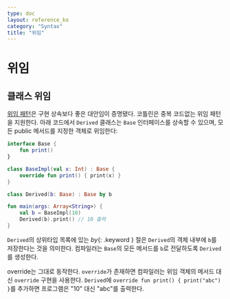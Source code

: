 ```yaml
---
type: doc
layout: reference_ko
category: "Syntax"
title: "위임"
---
```


# 위임

## 클래스 위임


[위임 패턴](https://en.wikipedia.org/wiki/Delegation_pattern)은 구현 상속보다 좋은 대안임이 증명됐다.
코틀린은 중복 코드없는 위임 패턴을 지원한다.
아래 코드에서 `Derived` 클래스는 `Base` 인터페이스를 상속할 수 있으며,
모든 public 메서드를 지정한 객체로 위임한다:

``` kotlin
interface Base {
    fun print()
}

class BaseImpl(val x: Int) : Base {
    override fun print() { print(x) }
}

class Derived(b: Base) : Base by b

fun main(args: Array<String>) {
    val b = BaseImpl(10)
    Derived(b).print() // 10 출력
}
```

`Derived`의 상위타입 목록에 있는 *by*{: .keyword } 절은
`Derived`의 객체 내부에 `b`를 저장한다는 것을 의미한다.
컴파일러는 `Base`의 모든 메서드를 `b`로 전달하도록 `Derived`를 생성한다.

override는 그대로 동작한다. `override`가 존재하면 컴파일러는 위임 객체의 메서드 대신 `override` 구현을 사용한다.
`Derived`에 `override fun print() { print("abc") }`를 추가하면
프로그램은 "10" 대신 "abc"를 출력한다.

